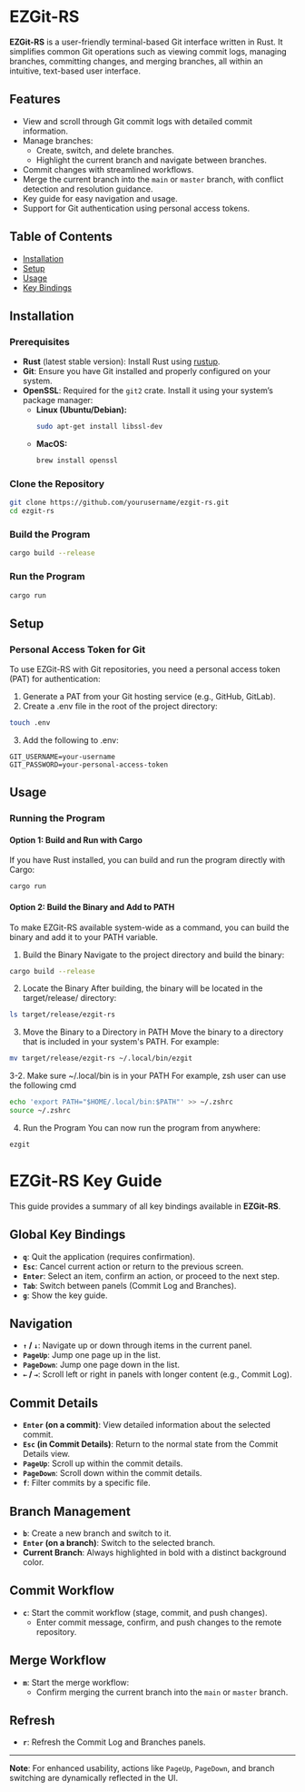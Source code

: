 # EZGit-RS

**EZGit-RS** is a user-friendly terminal-based Git interface written in Rust. It simplifies common Git operations such as viewing commit logs, managing branches, committing changes, and merging branches, all within an intuitive, text-based user interface.

## Features
- View and scroll through Git commit logs with detailed commit information.
- Manage branches:
  - Create, switch, and delete branches.
  - Highlight the current branch and navigate between branches.
- Commit changes with streamlined workflows.
- Merge the current branch into the `main` or `master` branch, with conflict detection and resolution guidance.
- Key guide for easy navigation and usage.
- Support for Git authentication using personal access tokens.

## Table of Contents
- [Installation](#installation)
- [Setup](#setup)
- [Usage](#usage)
- [Key Bindings](#key-bindings)

## Installation

### Prerequisites
- **Rust** (latest stable version): Install Rust using [rustup](https://rustup.rs/).
- **Git**: Ensure you have Git installed and properly configured on your system.
- **OpenSSL**: Required for the `git2` crate. Install it using your system’s package manager:
  - **Linux (Ubuntu/Debian):**
    ```bash
    sudo apt-get install libssl-dev
    ```
  - **MacOS:**
    ```bash
    brew install openssl
    ```

### Clone the Repository
```bash
git clone https://github.com/yourusername/ezgit-rs.git
cd ezgit-rs
```

### Build the Program
```bash
cargo build --release
```

### Run the Program
```bash
cargo run
```

## Setup

### Personal Access Token for Git

To use EZGit-RS with Git repositories, you need a personal access token (PAT) for authentication:

1. Generate a PAT from your Git hosting service (e.g., GitHub, GitLab).
2. Create a .env file in the root of the project directory:

```bash
touch .env
```
3. Add the following to .env:
```plaintext
GIT_USERNAME=your-username
GIT_PASSWORD=your-personal-access-token
```

## Usage

### Running the Program

#### Option 1: Build and Run with Cargo
If you have Rust installed, you can build and run the program directly with Cargo:
```bash
cargo run
```

#### Option 2: Build the Binary and Add to PATH
To make EZGit-RS available system-wide as a command, you can build the binary and add it to your PATH variable.

1. Build the Binary Navigate to the project directory and build the binary:
```bash
cargo build --release
```
2. Locate the Binary After building, the binary will be located in the target/release/ directory:
```bash
ls target/release/ezgit-rs
```
3. Move the Binary to a Directory in PATH Move the binary to a directory that is included in your system's PATH. For example:
```bash
mv target/release/ezgit-rs ~/.local/bin/ezgit
```
3-2. Make sure ~/.local/bin is in your PATH
For example, zsh user can use the following cmd
```bash
echo 'export PATH="$HOME/.local/bin:$PATH"' >> ~/.zshrc
source ~/.zshrc
```
4. Run the Program You can now run the program from anywhere:
```bash
ezgit
```

# EZGit-RS Key Guide

This guide provides a summary of all key bindings available in **EZGit-RS**.

## Global Key Bindings
- **`q`**: Quit the application (requires confirmation).
- **`Esc`**: Cancel current action or return to the previous screen.
- **`Enter`**: Select an item, confirm an action, or proceed to the next step.
- **`Tab`**: Switch between panels (Commit Log and Branches).
- **`g`**: Show the key guide.

## Navigation
- **`↑` / `↓`**: Navigate up or down through items in the current panel.
- **`PageUp`**: Jump one page up in the list.
- **`PageDown`**: Jump one page down in the list.
- **`←` / `→`**: Scroll left or right in panels with longer content (e.g., Commit Log).

## Commit Details
- **`Enter` (on a commit)**: View detailed information about the selected commit.
- **`Esc` (in Commit Details)**: Return to the normal state from the Commit Details view.
- **`PageUp`**: Scroll up within the commit details.
- **`PageDown`**: Scroll down within the commit details.
- **`f`**: Filter commits by a specific file.

## Branch Management
- **`b`**: Create a new branch and switch to it.
- **`Enter` (on a branch)**: Switch to the selected branch.
- **Current Branch**: Always highlighted in bold with a distinct background color.

## Commit Workflow
- **`c`**: Start the commit workflow (stage, commit, and push changes).
  - Enter commit message, confirm, and push changes to the remote repository.

## Merge Workflow
- **`m`**: Start the merge workflow:
  - Confirm merging the current branch into the `main` or `master` branch.

## Refresh
- **`r`**: Refresh the Commit Log and Branches panels.

---

**Note**: For enhanced usability, actions like `PageUp`, `PageDown`, and branch switching are dynamically reflected in the UI.
